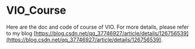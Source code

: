 # VIO_Course
Here are the doc and code of course of VIO. For more details, please refer to my blog [https://blog.csdn.net/qq_37746927/article/details/126756539](https://blog.csdn.net/qq_37746927/article/details/126756539).

